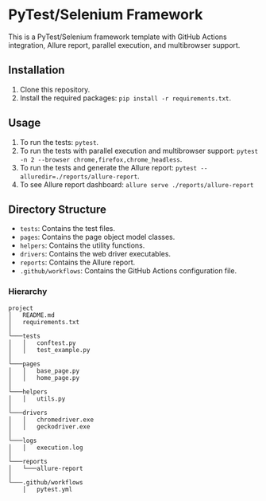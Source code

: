 # PyTest/Selenium Framework

This is a PyTest/Selenium framework template with GitHub Actions integration, Allure report, parallel execution, and multibrowser support.

## Installation

1. Clone this repository.
2. Install the required packages: `pip install -r requirements.txt`.

## Usage

1. To run the tests: `pytest`.
2. To run the tests with parallel execution and multibrowser support: `pytest -n 2 --browser chrome,firefox,chrome_headless`.
3. To run the tests and generate the Allure report: `pytest --alluredir=./reports/allure-report`.
4. To see Allure report dashboard: `allure serve ./reports/allure-report`

## Directory Structure

- `tests`: Contains the test files.
- `pages`: Contains the page object model classes.
- `helpers`: Contains the utility functions.
- `drivers`: Contains the web driver executables.
- `reports`: Contains the Allure report.
- `.github/workflows`: Contains the GitHub Actions configuration file.

### Hierarchy

```
project
│   README.md
│   requirements.txt
│
└───tests
│   │   conftest.py
│   │   test_example.py
│
└───pages
│   │   base_page.py
│   │   home_page.py
│
└───helpers
│   │   utils.py
│
└───drivers
│   │   chromedriver.exe
│   │   geckodriver.exe
│
└───logs
│   │   execution.log
│
└───reports
│   └───allure-report
│
└───.github/workflows
    │   pytest.yml
```
